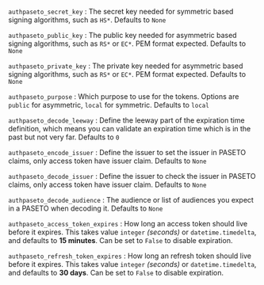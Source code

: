 `authpaseto_secret_key`
:   The secret key needed for symmetric based signing algorithms, such as `HS*`. Defaults to `None`

`authpaseto_public_key`
:   The public key needed for asymmetric based signing algorithms, such as `RS*` or `EC*`. PEM format expected.
    Defaults to `None`

`authpaseto_private_key`
:   The private key needed for asymmetric based signing algorithms, such as `RS*` or `EC*`. PEM format expected.
    Defaults to `None`

`authpaseto_purpose`
:   Which purpose to use for the tokens. Options are `public` for asymmetric, `local` for symmetric. Defaults to `local`

`authpaseto_decode_leeway`
:   Define the leeway part of the expiration time definition, which means you can validate an expiration
    time which is in the past but not very far. Defaults to `0`

`authpaseto_encode_issuer`
:   Define the issuer to set the issuer in PASETO claims, only access token have issuer claim. Defaults to `None`

`authpaseto_decode_issuer`
:   Define the issuer to check the issuer in PASETO claims, only access token have issuer claim. Defaults to `None`

`authpaseto_decode_audience`
:   The audience or list of audiences you expect in a PASETO when decoding it. Defaults to `None`

`authpaseto_access_token_expires`
:   How long an access token should live before it expires. This takes value `integer` *(seconds)* or
    `datetime.timedelta`, and defaults to **15 minutes**. Can be set to `False` to disable expiration.

`authpaseto_refresh_token_expires`
:   How long an refresh token should live before it expires. This takes value `integer` *(seconds)* or
    `datetime.timedelta`, and defaults to **30 days**. Can be set to `False` to disable expiration.
